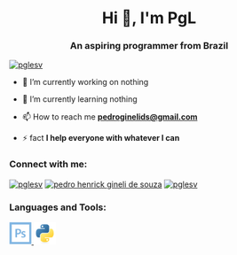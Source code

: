 <h1 align="center">Hi 👋, I'm PgL</h1>
<h3 align="center">An aspiring programmer from Brazil</h3>

<p align="left"> <a href="https://twitter.com/pglesv" target="blank"><img src="https://img.shields.io/twitter/follow/pglesv?logo=twitter&style=for-the-badge" alt="pglesv" /></a> </p>

- 🔭 I’m currently working on nothing

- 🌱 I’m currently learning nothing

- 📫 How to reach me **pedroginelids@gmail.com**

- ⚡ fact **I help everyone with whatever I can**

<h3 align="left">Connect with me:</h3>
<p align="left">
<a href="https://twitter.com/pglesv" target="blank"><img align="center" src="https://raw.githubusercontent.com/rahuldkjain/github-profile-readme-generator/master/src/images/icons/Social/twitter.svg" alt="pglesv" height="30" width="40" /></a>
<a href="https://linkedin.com/in/pedro henrick gineli de souza" target="blank"><img align="center" src="https://raw.githubusercontent.com/rahuldkjain/github-profile-readme-generator/master/src/images/icons/Social/linked-in-alt.svg" alt="pedro henrick gineli de souza" height="30" width="40" /></a>
<a href="https://instagram.com/pglesv" target="blank"><img align="center" src="https://raw.githubusercontent.com/rahuldkjain/github-profile-readme-generator/master/src/images/icons/Social/instagram.svg" alt="pglesv" height="30" width="40" /></a>
</p>

<h3 align="left">Languages and Tools:</h3>
<p align="left"> <a href="https://www.photoshop.com/en" target="_blank"> <img src="https://raw.githubusercontent.com/devicons/devicon/master/icons/photoshop/photoshop-line.svg" alt="photoshop" width="40" height="40"/> </a> <a href="https://www.python.org" target="_blank"> <img src="https://raw.githubusercontent.com/devicons/devicon/master/icons/python/python-original.svg" alt="python" width="40" height="40"/> </a> </p>
